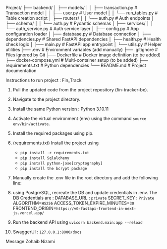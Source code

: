 Project/
├── backend/
│   ├── models/
│   │   ├── transaction.py         # Transaction model
│   │   ├── user.py                # User model
│   │   └── run_tables.py          # Table creation script
│   ├── routers/
│   │   └── auth.py                # Auth endpoints
│   ├── schema/
│   │   └── auth.py                # Pydantic schemas
│   ├── services/
│   │   └── auth_service.py        # Auth service layer
│   ├── config.py                  # App configuration loader
│   ├── database.py                # Database connection
│   ├── dependencies.py            # Shared FastAPI dependencies
│   ├── health.py                  # Health check logic
│   ├── main.py                    # FastAPI app entrypoint
│   └── utils.py                   # Helper utilities
├── .env                           # Environment variables (add manually)
├── .gitignore                     # Files ignored by Git
├── Dockerfile                     # Docker image definition (to be added)
├── docker-compose.yml             # Multi-container setup (to be added)
├── requirements.txt               # Python dependencies
└── README.md                      # Project documentation



Instructions to run project : Fin_Track
1. Pull the updated code from the project repository (fin-tracker-be).
2. Navigate to the project directory.
3. Install the same Python version : Python 3.10.11
4. Activate the virtual environment (env) using the command `source env/bin/activate`.
5. Install the required packages using pip.
6. (requirements.txt) Install the project using 
     - `pip install -r requirements.txt`
     - `pip install Sqlalchemy`
     - `pip install python-jose[cryptography]`
     - `pip install the bcrypt package`
7. Manually create the .env file in the root directory and add the following line:
8.  using PostgreSQL, recreate the DB and update credentials in .env.
    The DB Credentials are :
    DATABASE_URL : `private`
    SECRET_KEY : `Private`
    ALGORITHM=`HS256`
    ACCESS_TOKEN_EXPIRE_MINUTES=`30`
    FRONTEND_ORIGIN=`https://v0-fastapi-frontend-in-next-js.vercel.app/`

9. Run the backend API using `uvicorn backend.main:app --reload`
10. SwaggerUI : `127.0.0.1:8000/docs`


Message Zohaib Nizami





